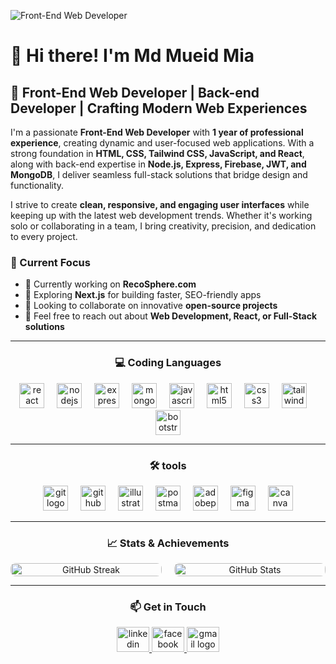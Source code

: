 ![Front-End Web Developer](https://scontent.fjsr17-1.fna.fbcdn.net/v/t39.30808-6/471546819_2584270808435736_2274969574795758737_n.jpg?_nc_cat=104&ccb=1-7&_nc_sid=127cfc&_nc_eui2=AeHOm5p-MKE5j2CmmrDaR_pAzeXXOmEilbfN5dc6YSKVt1I4tkCDXXsG_DpQtWPCI2cdI4aylJJOasVHOWjv2Ru_&_nc_ohc=KetbI32Pxf8Q7kNvgFhJNeS&_nc_zt=23&_nc_ht=scontent.fjsr17-1.fna&_nc_gid=AV0VahabEpAEoPVqfYvgPY6&oh=00_AYAbuIVgSYYf_i3PJ7U-bYTfwQ5QD_H_g58opjWb5s3jjA&oe=67A53F64)


# 👋 Hi there! I'm **Md Mueid Mia**  
## 🚀 Front-End Web Developer | Back-end Developer | Crafting Modern Web Experiences  

I'm a passionate **Front-End Web Developer** with **1 year of professional experience**, creating dynamic and user-focused web applications. With a strong foundation in **HTML, CSS, Tailwind CSS, JavaScript, and React**, along with back-end expertise in **Node.js, Express, Firebase, JWT, and MongoDB**, I deliver seamless full-stack solutions that bridge design and functionality.  

I strive to create **clean, responsive, and engaging user interfaces** while keeping up with the latest web development trends. Whether it's working solo or collaborating in a team, I bring creativity, precision, and dedication to every project.  

### **🌟 Current Focus**  
- 🔭 Currently working on **RecoSphere.com**  
- 🌱 Exploring **Next.js** for building faster, SEO-friendly apps  
- 👯 Looking to collaborate on innovative **open-source projects**  
- 💬 Feel free to reach out about **Web Development, React, or Full-Stack solutions**  

---

<h3 align="center">💻 Coding Languages</h3>

<div align="center">
  <img src="https://cdn.jsdelivr.net/gh/devicons/devicon/icons/react/react-original.svg" height="40" alt="react logo" />
  <img width="12" />
  <img src="https://cdn.jsdelivr.net/gh/devicons/devicon/icons/nodejs/nodejs-original.svg" height="40" alt="nodejs logo" />
  <img width="12" />
  <img src="https://cdn.jsdelivr.net/gh/devicons/devicon/icons/express/express-original.svg" height="40" alt="express logo" />
  <img width="12" />
  <img src="https://cdn.jsdelivr.net/gh/devicons/devicon/icons/mongodb/mongodb-original.svg" height="40" alt="mongodb logo" />
  <img width="12" />
  <img src="https://cdn.jsdelivr.net/gh/devicons/devicon/icons/javascript/javascript-original.svg" height="40" alt="javascript logo" />
  <img width="12" />
  <img src="https://cdn.jsdelivr.net/gh/devicons/devicon/icons/html5/html5-original.svg" height="40" alt="html5 logo" />
  <img width="12" />
  <img src="https://cdn.jsdelivr.net/gh/devicons/devicon/icons/css3/css3-original.svg" height="40" alt="css3 logo" />
  <img width="12" />
  <img src="https://cdn.jsdelivr.net/gh/devicons/devicon/icons/tailwindcss/tailwindcss-original-wordmark.svg" height="40" alt="tailwindcss logo" />
  <img width="12" />
  <img src="https://cdn.jsdelivr.net/gh/devicons/devicon/icons/bootstrap/bootstrap-original.svg" height="40" alt="bootstrap logo" />
</div>

---

<h3 align="center">🛠 tools</h3>

<div align="center">
  <img src="https://cdn.jsdelivr.net/gh/devicons/devicon/icons/git/git-original.svg" height="40" alt="git logo" />
  <img width="12" />
  <img src="https://cdn.jsdelivr.net/gh/devicons/devicon/icons/github/github-original.svg" height="40" alt="github logo" />
  <img width="12" />
  <img src="https://cdn.jsdelivr.net/gh/devicons/devicon/icons/illustrator/illustrator-plain.svg" height="40" alt="illustrator logo" />
  <img width="12" />
  <img src="https://skillicons.dev/icons?i=postman" height="40" alt="postman logo" />
  <img width="12" />
  <img src="https://skillicons.dev/icons?i=ps" height="40" alt="adobephotoshop logo" />
  <img width="12" />
  <img src="https://skillicons.dev/icons?i=figma" height="40" alt="figma logo" />
  <img width="12" />
  <img src="https://cdn.simpleicons.org/canva/00C4CC" height="40" alt="canva logo" />
</div>

---

### <h3 align="center">📈 Stats & Achievements</h3>

<div style="display: flex; justify-content: center; gap: 20px; flex-direction: row; align-items: center; flex-wrap: nowrap; width: 100%; max-width: 100%;">
  <a href="https://git.io/streak-stats" style="display: block; width: 50%; text-align: center;">
    <img src="https://streak-stats.demolab.com/?user=Md-Mueid-Mia&theme=radical" alt="GitHub Streak" style="width: 100%; border-radius: 8px;">
  </a>
  <a href="https://github.com/anuraghazra/github-readme-stats" style="display: block; width: 50%; text-align: center;">
    <img src="https://github-readme-stats.vercel.app/api?username=Md-Mueid-Mia&show_icons=true&theme=radical" alt="GitHub Stats" style="width: 100%; border-radius: 8px;">
  </a>
</div>




---

### <h3 align="center">📫 Get in Touch</h3>

<div align="center">
  <a href="https://www.linkedin.com/in/md-mueid-mia" target="_blank">
    <img src="https://raw.githubusercontent.com/maurodesouza/profile-readme-generator/master/src/assets/icons/social/linkedin/default.svg" width="52" height="40" alt="linkedin logo" />
  </a>
  <a href="https://www.facebook.com/mdmueidmia" target="_blank">
    <img src="https://raw.githubusercontent.com/maurodesouza/profile-readme-generator/master/src/assets/icons/social/facebook/default.svg" width="52" height="40" alt="facebook logo" />
  </a>
  <a href="mdmueidmia@gmail.com" target="_blank">
    <img src="https://raw.githubusercontent.com/maurodesouza/profile-readme-generator/master/src/assets/icons/social/gmail/default.svg" width="52" height="40" alt="gmail logo" />
  </a>
</div>
